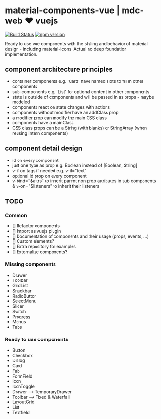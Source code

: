 # material-components-vue | mdc-web &#9829; vuejs

[![Build Status](https://travis-ci.org/matsp/material-components-vue.svg?branch=master)](https://travis-ci.org/matsp/material-components-web) 
[![npm version](https://badge.fury.io/js/material-components-vue.svg)](https://badge.fury.io/js/material-components-vue)

Ready to use vue components with the styling and behavior of material design - including material-icons.
Actual no deep foundation implementation.

## component architecture principles

* container components e.g. 'Card' have named slots to fill in other components
* sub-components e.g. 'List' for optional content in other components
* state is outside of components and will be passed in as props - maybe modeled
* components react on state changes with actions
* components without modifier have an addClass prop
* a modifier prop can modify the main CSS class
* components have a mainClass
* CSS class props can be a String (with blanks) or StringArray (when reusing intern components)

## component detail design
* id on every component
* just one type as prop e.g. Boolean instead of [Boolean, String]
* v-if on tags if needed e.g. v-if="text" 
* optional id prop on every component
* v-bind="$attrs" to inherit parent non prop attributes in sub components & v-on="$listeners" to inherit their listeners


## TODO

### Common
* [] Refactor components
* [] Import as vuejs plugin
* [] Documentation of components and their usage (props, events, ...)
* [] Custom elements?
* [] Extra repository for examples
* [] Externalize components?


### Missing components
* Drawer
* Toolbar
* GridList
* Snackbar
* RadioButton
* SelectMenu
* Slider
* Switch
* Progress
* Menus
* Tabs

### Ready to use components
* Button
* Checkbox
* Dialog
* Card
* Fab
* FormField
* Icon
* IconToggle
* Drawer --> TemporaryDrawer
* Toolbar --> Fixed & Waterfall
* LayoutGrid
* List
* Textfield